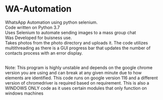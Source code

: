 # WA-Automation
WhatsApp Automation using python selenium.<br>
Code written on Python 3.7<br>
Uses Selenium to automate sending images to a mass group chat<br>
Was Developed for buisness use.<br>
Takes photos from the photo directory and uploads it. The code utilizes multithreading as there is a GUI progress bar that updates the number of contacts process with an error display.

<br>
Note: This program is highly unstable and depends on the google chrome version you are using and can break at any given minute due to how elements are identified. This code runs on google version 116 and a different version of chromedriver is required based on requirement. This is also a WINDOWS ONLY code as it uses certain modules that only function on windows machines 
